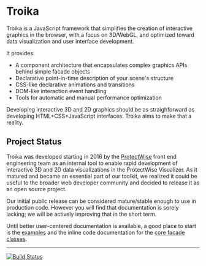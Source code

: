 # Troika 

Troika is a JavaScript framework that simplifies the creation of interactive graphics in the browser, with a focus on 3D/WebGL, and optimized toward data visualization and user interface development.

It provides:

* A component architecture that encapsulates complex graphics APIs behind simple facade objects
* Declarative point-in-time description of your scene's structure
* CSS-like declarative animations and transitions
* DOM-like interaction event handling
* Tools for automatic and manual performance optimization

Developing interactive 3D and 2D graphics should be as straighforward as developing HTML+CSS+JavaScript interfaces. Troika aims to make that a reality.

## Project Status

Troika was developed starting in 2016 by the [ProtectWise](https://protectwise.com) front end engineering team as an internal tool to enable rapid development of interactive 3D and 2D data visualizations in the ProtectWise Visualizer. As it matured and became an essential part of our toolkit, we realized it could be useful to the broader web developer community and decided to release it as an open source project.

Our initial public release can be considered mature/stable enough to use in production code. However you will find that documentation is sorely lacking; we will be actively improving that in the short term.

Until better user-centered documentation is available, a good place to start is the [examples](./packages/troika-examples) and the inline code documentation for the [core facade classes](./packages/troika-core/src/facade/).


----

[![Build Status](https://travis-ci.org/protectwise/troika.svg?branch=master)](https://travis-ci.org/protectwise/troika)